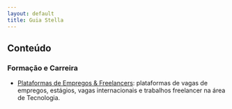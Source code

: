 ```yaml
---
layout: default
title: Guia Stella
---
```


## Conteúdo

### Formação e Carreira

- [Plataformas de Empregos & Freelancers](./pages/formacao-e-carreira/plataformas-de-empregos-e-freelancers.html): plataformas de vagas de empregos, estágios, vagas internacionais e trabalhos freelancer na área de Tecnologia.
